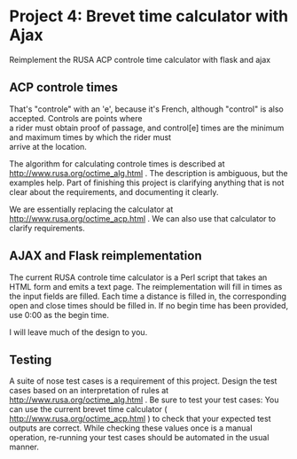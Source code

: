 # Project 4:  Brevet time calculator with Ajax

Reimplement the RUSA ACP controle time calculator with flask and ajax

## ACP controle times

That's "controle" with an 'e', because it's French, although "control"
is also accepted.  Controls are points where   
a rider must obtain proof of passage, and control[e] times are the
minimum and maximum times by which the rider must  
arrive at the location.   

The algorithm for calculating controle times is described at
http://www.rusa.org/octime_alg.html . The description is ambiguous,
but the examples help.  Part of finishing this project is clarifying
anything that is not clear about the requirements, and documenting it
clearly.  

We are essentially replacing the calculator at
http://www.rusa.org/octime_acp.html .  We can also use that calculator
to clarify requirements.   

## AJAX and Flask reimplementation

The current RUSA controle time calculator is a Perl script that takes
an HTML form and emits a text page. The reimplementation will fill in
times as the input fields are filled.  Each time a distance is filled
in, the corresponding open and close times should be filled in.   If
no begin time has been provided, use 0:00 as the begin time.  

I will leave much of the design to you.   

## Testing

A suite of nose test cases is a requirement of this project.  Design
the test cases based on an interpretation of rules at
http://www.rusa.org/octime_alg.html .  Be sure to test your test
cases:  You can use the current brevet time calculator (
http://www.rusa.org/octime_acp.html ) to check that your expected test
outputs are correct. While checking these values once is a manual
operation, re-running your test cases should be automated in the usual
manner. 
